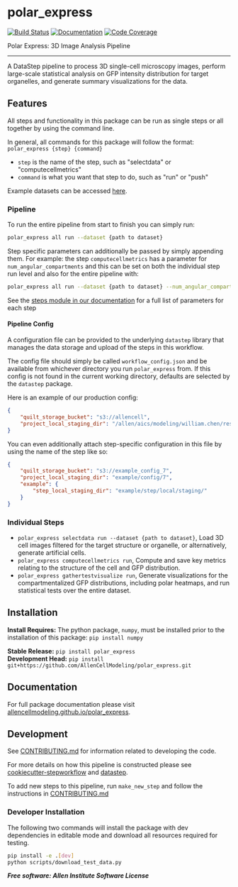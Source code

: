 # polar_express

[![Build Status](https://github.com/AllenCellModeling/polar_express/workflows/Build%20Master/badge.svg)](https://github.com/AllenCellModeling/polar_express/actions)
[![Documentation](https://github.com/AllenCellModeling/polar_express/workflows/Documentation/badge.svg)](https://AllenCellModeling.github.io/polar_express)
[![Code Coverage](https://codecov.io/gh/AllenCellModeling/polar_express/branch/master/graph/badge.svg)](https://codecov.io/gh/AllenCellModeling/polar_express)

Polar Express: 3D Image Analysis Pipeline

---

A DataStep pipeline to process 3D single-cell microscopy images, perform large-scale statistical analysis on GFP intensity distribution for target organelles, and generate summary visualizations for the data.

## Features
All steps and functionality in this package can be run as single steps or all together
by using the command line.

In general, all commands for this package will follow the format:
`polar_express {step} {command}`

* `step` is the name of the step, such as "selectdata" or "computecellmetrics"
* `command` is what you want that step to do, such as "run" or "push"

Example datasets can be accessed [here](https://open.quiltdata.com/b/allencell).

### Pipeline
To run the entire pipeline from start to finish you can simply run:

```bash
polar_express all run --dataset {path to dataset}
```

Step specific parameters can additionally be passed by simply appending them.
For example: the step `computecellmetrics` has a parameter for
`num_angular_compartments` and this can be set on both the individual step run level and
also for the entire pipeline with:

```bash
polar_express all run --dataset {path to dataset} --num_angular_compartments {integer}
```

See the [steps module in our documentation](https://allencellmodeling.github.io/polar_express/polar_express.steps.html)
for a full list of parameters for each step

#### Pipeline Config

A configuration file can be provided to the underlying `datastep` library that manages
the data storage and upload of the steps in this workflow.

The config file should simply be called `workflow_config.json` and be available from
whichever directory you run `polar_express` from. If this config is not found in the current
working directory, defaults are selected by the `datastep` package.

Here is an example of our production config:

```json
{
    "quilt_storage_bucket": "s3://allencell",
    "project_local_staging_dir": "/allen/aics/modeling/william.chen/results/polar_express"
}
```

You can even additionally attach step-specific configuration in this file by using the
name of the step like so:

```json
{
    "quilt_storage_bucket": "s3://example_config_7",
    "project_local_staging_dir": "example/config/7",
    "example": {
        "step_local_staging_dir": "example/step/local/staging/"
    }
}
```

### Individual Steps
* `polar_express selectdata run --dataset {path to dataset}`, Load 3D cell images
filtered for the target structure or organelle, or alternatively, generate artificial cells.
* `polar_express computecellmetrics run`, Compute and save key metrics relating to the
structure of the cell and GFP distribution.
* `polar_express gathertestvisualize run`, Generate visualizations for the compartmentalized
GFP distributions, including polar heatmaps, and run statistical tests over the entire dataset.

## Installation
**Install Requires:** The python package, `numpy`, must be installed prior to the
installation of this package: `pip install numpy`

**Stable Release:** `pip install polar_express`<br>
**Development Head:** `pip install git+https://github.com/AllenCellModeling/polar_express.git`

## Documentation
For full package documentation please visit
[allencellmodeling.github.io/polar_express](https://allencellmodeling.github.io/polar_express/index.html).

## Development
See [CONTRIBUTING.md](CONTRIBUTING.md) for information related to developing the code.

For more details on how this pipeline is constructed please see
[cookiecutter-stepworkflow](https://github.com/AllenCellModeling/cookiecutter-stepworkflow)
and [datastep](https://github.com/AllenCellModeling/datastep).

To add new steps to this pipeline, run `make_new_step` and follow the instructions in
[CONTRIBUTING.md](CONTRIBUTING.md)

### Developer Installation
The following two commands will install the package with dev dependencies in editable
mode and download all resources required for testing.

```bash
pip install -e .[dev]
python scripts/download_test_data.py
```

***Free software: Allen Institute Software License***

